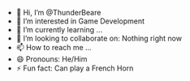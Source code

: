 - 👋 Hi, I’m @ThunderBeare
- 👀 I’m interested in Game Development
- 🌱 I’m currently learning ...
- 💞️ I’m looking to collaborate on: Nothing right now
- 📫 How to reach me ...
- 😄 Pronouns: He/Him
- ⚡ Fun fact: Can play a French Horn

<!---
ThunderBeare/ThunderBeare is a ✨ special ✨ repository because its `README.md` (this file) appears on your GitHub profile.
You can click the Preview link to take a look at your changes.
--->
